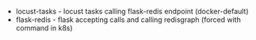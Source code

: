* locust-tasks - locust tasks calling flask-redis endpoint (docker-default)
* flask-redis - flask accepting calls and calling redisgraph (forced with command in k8s)

